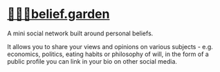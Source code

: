 # [🧘🏻‍♂️belief.garden](https://belief.garden)

A mini social network built around personal beliefs.

It allows you to share your views and opinions on various subjects - e.g. economics, politics, eating habits or philosophy of will, in the form of a public profile you can link in your bio on other social media.
